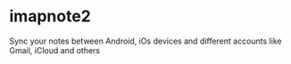 imapnote2
=========

Sync your notes between Android, iOs devices and different accounts like Gmail, iCloud and others
